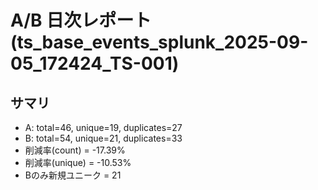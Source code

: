 # A/B 日次レポート (ts_base_events_splunk_2025-09-05_172424_TS-001)

## サマリ
- A: total=46, unique=19, duplicates=27
- B: total=54, unique=21, duplicates=33
- 削減率(count) = -17.39%
- 削減率(unique) = -10.53%
- Bのみ新規ユニーク = 21